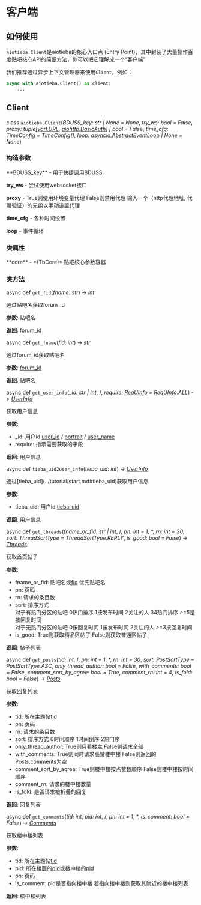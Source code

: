 # 客户端

## 如何使用

`aiotieba.Client`是aiotieba的核心入口点 (Entry Point)，其中封装了大量操作百度贴吧核心API的简便方法，你可以把它理解成一个“客户端”

我们推荐通过异步上下文管理器来使用`Client`，例如：

```python
async with aiotieba.Client() as client:
    ...
```

## Client

class `aiotieba.Client`(*BDUSS_key: str | None = None*, *try_ws: bool = False*, *proxy: tuple[[yarl.URL](https://yarl.aio-libs.org/en/latest/api.html#yarl.URL), [aiohttp.BasicAuth](https://docs.aiohttp.org/en/stable/client_reference.html#aiohttp.BasicAuth)] | bool = False*, *time_cfg: TimeConfig = TimeConfig()*, *loop: [asyncio.AbstractEventLoop](https://docs.python.org/zh-cn/3/library/asyncio-eventloop.html#event-loop) | None = None*)

### 构造参数

<div class="docstring" markdown="1">
**BDUSS_key** - 用于快捷调用BDUSS

**try_ws** - 尝试使用websocket接口

**proxy** - True则使用环境变量代理 False则禁用代理 输入一个（http代理地址, 代理验证）的元组以手动设置代理

**time_cfg** - 各种时间设置

**loop** - 事件循环
</div>

### 类属性

<div class="docstring" markdown="1">
**core** - *(TbCore)* 贴吧核心参数容器
</div>

### 类方法

async def `get_fid`(*fname: str*) -> *int*

<div class="docstring" markdown="1">
通过贴吧名获取forum_id

**参数**: 贴吧名

**返回**: [forum_id](../tutorial/start.md#forum_id)
</div>


async def `get_fname`(*fid: int*) -> *str*

<div class="docstring" markdown="1">
通过forum_id获取贴吧名

**参数**: [forum_id](../tutorial/start.md#forum_id)

**返回**: 贴吧名
</div>


async def `get_user_info`(*_id: str | int*, /, *require: [ReqUInfo](enum.md#requinfo) = [ReqUInfo](enum.md#requinfo).ALL*) -> *[UserInfo](classdef.md#userinfo)*

<div class="docstring" markdown="1">
获取用户信息

**参数**:

+ _id: 用户id [user_id](../tutorial/start.md#user_id) / [portrait](../tutorial/start.md#portrait) / [user_name](../tutorial/start.md#user_name)
+ require: 指示需要获取的字段

**返回**: 用户信息
</div>

async def `tieba_uid2user_info`(*tieba_uid: int*) -> *[UserInfo](classdef.md#userinfo)*

<div class="docstring" markdown="1">
通过[tieba_uid](../tutorial/start.md#tieba_uid)获取用户信息

**参数**:

+ tieba_uid: 用户id [tieba_uid](../tutorial/start.md#tieba_uid)

**返回**: 用户信息
</div>

async def `get_threads`(*fname_or_fid: str | int*, /, *pn: int = 1*, \*, *rn: int = 30*, *sort: ThreadSortType = ThreadSortType.REPLY*, *is_good: bool = False*) -> *[Threads](classdef.md#threads)*

<div class="docstring" markdown="1">
获取首页帖子

**参数**:

+ fname_or_fid: 贴吧名或[fid](../tutorial/start.md#forum_id) 优先贴吧名
+ pn: 页码
+ rn: 请求的条目数
+ sort: 排序方式<br>
  对于有热门分区的贴吧 0热门排序 1按发布时间 2关注的人 34热门排序 >=5是按回复时间<br>
  对于无热门分区的贴吧 0按回复时间 1按发布时间 2关注的人 >=3按回复时间
+ is_good: True则获取精品区帖子 False则获取普通区帖子

**返回**: 帖子列表
</div>

async def `get_posts`(*tid: int*, /, *pn: int = 1*, \*, *rn: int = 30*, *sort: PostSortType = PostSortType.ASC*, *only_thread_author: bool = False*, *with_comments: bool = False*, *comment_sort_by_agree: bool = True*, *comment_rn: int = 4*, *is_fold: bool = False*) -> *[Posts](classdef.md#posts)*

<div class="docstring" markdown="1">
获取回复列表

**参数**:

+ tid: 所在主题帖[tid](../tutorial/start.md#thread_id)
+ pn: 页码
+ rn: 请求的条目数
+ sort: 排序方式 0时间顺序 1时间倒序 2热门序
+ only_thread_author: True则只看楼主 False则请求全部
+ with_comments: True则同时请求高赞楼中楼 False则返回的Posts.comments为空
+ comment_sort_by_agree: True则楼中楼按点赞数顺序 False则楼中楼按时间顺序
+ comment_rn: 请求的楼中楼数量
+ is_fold: 是否请求被折叠的回复

**返回**: 回复列表
</div>

async def `get_comments`(*tid: int*, *pid: int*, /, *pn: int = 1*, \*, *is_comment: bool = False*) -> *[Comments](classdef.md#comments)*

<div class="docstring" markdown="1">
获取楼中楼列表

**参数**:

+ tid: 所在主题帖[tid](../tutorial/start.md#thread_id)
+ pid: 所在楼层的[pid](../tutorial/start.md#post_id)或楼中楼的[pid](../tutorial/start.md#post_id)
+ pn: 页码
+ is_comment: pid是否指向楼中楼 若指向楼中楼则获取其附近的楼中楼列表

**返回**: 楼中楼列表
</div>
